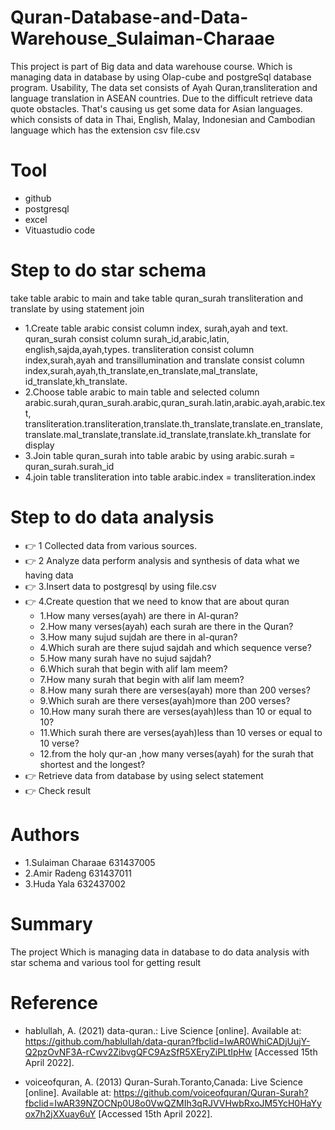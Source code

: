 # Quran-Database-and-Data-Warehouse_Sulaiman-Charaae
This project is  part of Big data and data warehouse course.  Which is managing data in database by using Olap-cube and postgreSql database program.
Usability, The data set consists of Ayah Quran,transliteration and language translation in ASEAN countries. Due to the difficult retrieve data quote obstacles. That's causing us get some data for Asian languages. which consists of data in Thai, English, Malay, Indonesian and Cambodian language which has the extension csv file.csv

# Tool 
- github
- postgresql 
- excel 
- Vituastudio code

# Step to do star schema 
take table arabic to main and take table quran_surah transliteration and translate by using statement join

- 1.Create table arabic consist column index, surah,ayah and text.
quran_surah consist column surah_id,arabic,latin, english,sajda,ayah,types.
 transliteration consist column index,surah,ayah and transillumination and 
translate consist  column index,surah,ayah,th_translate,en_translate,mal_translate,
id_translate,kh_translate.
- 2.Choose table arabic to main table and selected column arabic.surah,quran_surah.arabic,quran_surah.latin,arabic.ayah,arabic.text, 
transliteration.transliteration,translate.th_translate,translate.en_translate,translate.mal_translate,translate.id_translate,translate.kh_translate for display
- 3.Join table quran_surah into table arabic by using arabic.surah = quran_surah.surah_id
- 4.join table transliteration into table arabic.index = transliteration.index

# Step to do data analysis
- :point_right: 1 Collected data from various sources.
- :point_right: 2 Analyze data perform analysis and synthesis of data what we having data
- :point_right: 3.Insert data to postgresql by using file.csv
- :point_right: 4.Create question that we need to know that are about quran
   - 1.How many verses(ayah) are there in Al-quran?
   - 2.How many verses(ayah) each surah are there in the Quran?
   - 3.How many sujud sujdah are there in al-quran?
   - 4.Which surah are there sujud sajdah and which sequence verse?
   - 5.How many surah have no sujud sajdah?
   - 6.Which surah that begin with alif lam meem?  
   - 7.How many surah that begin with alif lam meem?
   - 8.How many surah there are verses(ayah) more than 200 verses?
   - 9.Which surah are there verses(ayah)more than 200 verses?
   - 10.How many surah there are verses(ayah)less than 10 or equal to 10?
   - 11.Which surah there are verses(ayah)less than 10 verses or equal to 10 verse?
   - 12.from the holy qur-an ,how many verses(ayah) for the surah that shortest and the longest?
- :point_right: Retrieve data from  database by using select statement
- :point_right: Check result 

# Authors
- 1.Sulaiman Charaae 631437005 
- 2.Amir Radeng 631437011
- 3.Huda Yala 632437002

# Summary
The project Which is managing data in database to do data analysis with star schema and various tool for getting result 

# Reference
- hablullah, A. (2021) data-quran.: Live Science [online]. Available at: https://github.com/hablullah/data-quran?fbclid=IwAR0WhiCADjUujY-Q2pzOvNF3A-rCwv2ZibvgQFC9AzSfR5XEryZiPLtIpHw [Accessed 15th April 2022]. 

- voiceofquran, A. (2013) Quran-Surah.Toranto,Canada: Live Science [online]. Available at: https://github.com/voiceofquran/Quran-Surah?fbclid=IwAR39NZOCNp0U8o0VwQZMIh3qRJVVHwbRxoJM5YcH0HaYyox7h2jXXuay6uY
[Accessed 15th April 2022]. 


